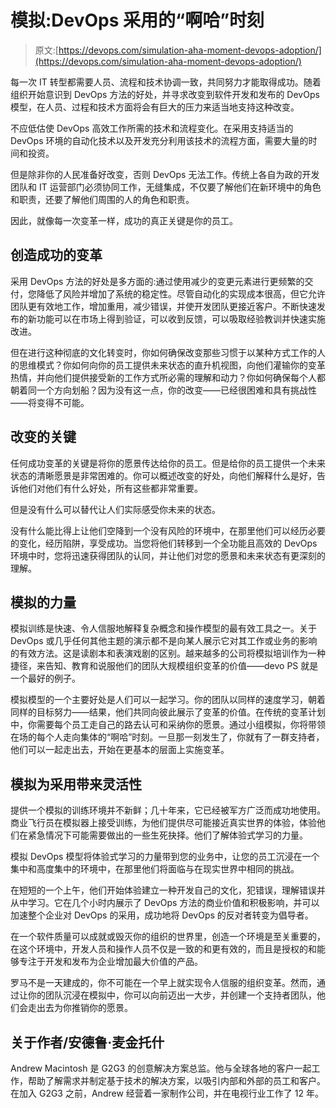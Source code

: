 # 模拟:DevOps 采用的“啊哈”时刻

> 原文:[https://devops.com/simulation-aha-moment-devops-adoption/](https://devops.com/simulation-aha-moment-devops-adoption/)

每一次 IT 转型都需要人员、流程和技术协调一致，共同努力才能取得成功。随着组织开始意识到 DevOps 方法的好处，并寻求改变到软件开发和发布的 DevOps 模型，在人员、过程和技术方面将会有巨大的压力来适当地支持这种改变。

不应低估使 DevOps 高效工作所需的技术和流程变化。在采用支持适当的 DevOps 环境的自动化技术以及开发充分利用该技术的流程方面，需要大量的时间和投资。

但是除非你的人民准备好改变，否则 DevOps 无法工作。传统上各自为政的开发团队和 IT 运营部门必须协同工作，无缝集成，不仅要了解他们在新环境中的角色和职责，还要了解他们周围的人的角色和职责。

因此，就像每一次变革一样，成功的真正关键是你的员工。

## 创造成功的变革

采用 DevOps 方法的好处是多方面的:通过使用减少的变更元素进行更频繁的交付，您降低了风险并增加了系统的稳定性。尽管自动化的实现成本很高，但它允许团队更有效地工作，增加重用，减少错误，并使开发团队更接近客户。不断快速发布的新功能可以在市场上得到验证，可以收到反馈，可以吸取经验教训并快速实施改进。

但在进行这种彻底的文化转变时，你如何确保改变那些习惯于以某种方式工作的人的思维模式？你如何向你的员工提供未来状态的直升机视图，向他们灌输你的变革热情，并向他们提供接受新的工作方式所必需的理解和动力？你如何确保每个人都朝着同一个方向划船？因为没有这一点，你的改变——已经很困难和具有挑战性——将变得不可能。

## 改变的关键

任何成功变革的关键是将你的愿景传达给你的员工。但是给你的员工提供一个未来状态的清晰愿景是非常困难的。你可以概述改变的好处，向他们解释什么是好，告诉他们对他们有什么好处，所有这些都非常重要。

但是没有什么可以替代让人们实际感受你未来的状态。

没有什么能比得上让他们空降到一个没有风险的环境中，在那里他们可以经历必要的变化，经历陷阱，享受成功。当您将他们转移到一个全功能且高效的 DevOps 环境中时，您将迅速获得团队的认同，并让他们对您的愿景和未来状态有更深刻的理解。

## 模拟的力量

模拟训练是快速、令人信服地解释复杂概念和操作模型的最有效工具之一。关于 DevOps 或几乎任何其他主题的演示都不是向某人展示它对其工作或业务的影响的有效方法。这是读剧本和表演戏剧的区别。越来越多的公司将模拟培训作为一种捷径，来告知、教育和说服他们的团队大规模组织变革的价值——devo PS 就是一个最好的例子。

模拟模型的一个主要好处是人们可以一起学习。你的团队以同样的速度学习，朝着同样的目标努力——结果，他们共同向彼此展示了变革的价值。在传统的变革计划中，你需要每个员工走自己的路去认可和采纳你的愿景。通过小组模拟，你将带领在场的每个人走向集体的“啊哈”时刻。一旦那一刻发生了，你就有了一群支持者，他们可以一起走出去，开始在更基本的层面上实施变革。

## 模拟为采用带来灵活性

提供一个模拟的训练环境并不新鲜；几十年来，它已经被军方广泛而成功地使用。商业飞行员在模拟器上接受训练，为他们提供尽可能接近真实世界的体验，体验他们在紧急情况下可能需要做出的一些生死抉择。他们了解体验式学习的力量。

模拟 DevOps 模型将体验式学习的力量带到您的业务中，让您的员工沉浸在一个集中和高度集中的环境中，在那里他们将面临与在现实世界中相同的挑战。

在短短的一个上午，他们开始体验建立一种开发自己的文化，犯错误，理解错误并从中学习。它在几个小时内展示了 DevOps 方法的商业价值和积极影响，并可以加速整个企业对 DevOps 的采用，成功地将 DevOps 的反对者转变为倡导者。

在一个软件质量可以成就或毁灭你的组织的世界里，创造一个环境是至关重要的，在这个环境中，开发人员和操作人员不仅是一致的和更有效的，而且是授权的和能够专注于开发和发布为企业增加最大价值的产品。

罗马不是一天建成的，你不可能在一个早上就实现令人信服的组织变革。然而，通过让你的团队沉浸在模拟中，你可以向前迈出一大步，并创建一个支持者团队，他们会走出去为你推销你的愿景。

## 关于作者/安德鲁·麦金托什

Andrew Macintosh 是 G2G3 的创意解决方案总监。他与全球各地的客户一起工作，帮助了解需求并制定基于技术的解决方案，以吸引内部和外部的员工和客户。在加入 G2G3 之前，Andrew 经营着一家制作公司，并在电视行业工作了 12 年。